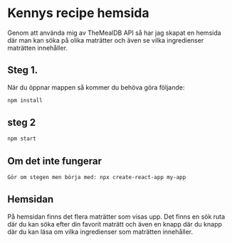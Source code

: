 # Kennys recipe hemsida

Genom att använda mig av TheMealDB API så har jag skapat en hemsida där man kan söka på olika maträtter och även se vilka ingredienser maträtten innehåller.



## Steg 1.

När du öppnar mappen så kommer du behöva göra följande:



```bash
npm install
```
## steg 2 
```bash
npm start
```

## Om det inte fungerar
```bash
Gör om stegen men börja med: npx create-react-app my-app
```

## Hemsidan

På hemsidan finns det flera maträtter som visas upp. Det finns en sök ruta där du kan söka efter din favorit maträtt och även en knapp där du knapp där du kan läsa om vilka ingredienser som maträtten innehåller.


